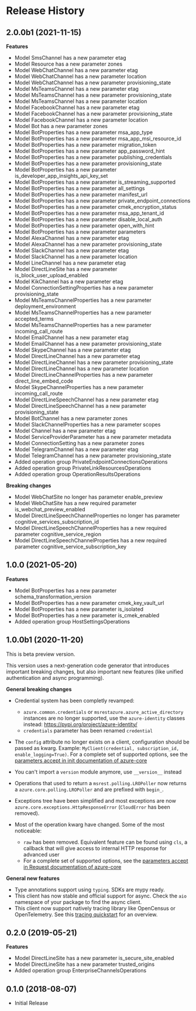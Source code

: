# Release History

## 2.0.0b1 (2021-11-15)

**Features**

  - Model SmsChannel has a new parameter etag
  - Model Resource has a new parameter zones
  - Model WebChatChannel has a new parameter etag
  - Model WebChatChannel has a new parameter location
  - Model WebChatChannel has a new parameter provisioning_state
  - Model MsTeamsChannel has a new parameter etag
  - Model MsTeamsChannel has a new parameter provisioning_state
  - Model MsTeamsChannel has a new parameter location
  - Model FacebookChannel has a new parameter etag
  - Model FacebookChannel has a new parameter provisioning_state
  - Model FacebookChannel has a new parameter location
  - Model Bot has a new parameter zones
  - Model BotProperties has a new parameter msa_app_type
  - Model BotProperties has a new parameter msa_app_msi_resource_id
  - Model BotProperties has a new parameter migration_token
  - Model BotProperties has a new parameter app_password_hint
  - Model BotProperties has a new parameter publishing_credentials
  - Model BotProperties has a new parameter provisioning_state
  - Model BotProperties has a new parameter is_developer_app_insights_api_key_set
  - Model BotProperties has a new parameter is_streaming_supported
  - Model BotProperties has a new parameter all_settings
  - Model BotProperties has a new parameter manifest_url
  - Model BotProperties has a new parameter private_endpoint_connections
  - Model BotProperties has a new parameter cmek_encryption_status
  - Model BotProperties has a new parameter msa_app_tenant_id
  - Model BotProperties has a new parameter disable_local_auth
  - Model BotProperties has a new parameter open_with_hint
  - Model BotProperties has a new parameter parameters
  - Model AlexaChannel has a new parameter etag
  - Model AlexaChannel has a new parameter provisioning_state
  - Model SlackChannel has a new parameter etag
  - Model SlackChannel has a new parameter location
  - Model LineChannel has a new parameter etag
  - Model DirectLineSite has a new parameter is_block_user_upload_enabled
  - Model KikChannel has a new parameter etag
  - Model ConnectionSettingProperties has a new parameter provisioning_state
  - Model MsTeamsChannelProperties has a new parameter deployment_environment
  - Model MsTeamsChannelProperties has a new parameter accepted_terms
  - Model MsTeamsChannelProperties has a new parameter incoming_call_route
  - Model EmailChannel has a new parameter etag
  - Model EmailChannel has a new parameter provisioning_state
  - Model SkypeChannel has a new parameter etag
  - Model DirectLineChannel has a new parameter etag
  - Model DirectLineChannel has a new parameter provisioning_state
  - Model DirectLineChannel has a new parameter location
  - Model DirectLineChannelProperties has a new parameter direct_line_embed_code
  - Model SkypeChannelProperties has a new parameter incoming_call_route
  - Model DirectLineSpeechChannel has a new parameter etag
  - Model DirectLineSpeechChannel has a new parameter provisioning_state
  - Model BotChannel has a new parameter zones
  - Model SlackChannelProperties has a new parameter scopes
  - Model Channel has a new parameter etag
  - Model ServiceProviderParameter has a new parameter metadata
  - Model ConnectionSetting has a new parameter zones
  - Model TelegramChannel has a new parameter etag
  - Model TelegramChannel has a new parameter provisioning_state
  - Added operation group PrivateEndpointConnectionsOperations
  - Added operation group PrivateLinkResourcesOperations
  - Added operation group OperationResultsOperations

**Breaking changes**

  - Model WebChatSite no longer has parameter enable_preview
  - Model WebChatSite has a new required parameter is_webchat_preview_enabled
  - Model DirectLineSpeechChannelProperties no longer has parameter cognitive_services_subscription_id
  - Model DirectLineSpeechChannelProperties has a new required parameter cognitive_service_region
  - Model DirectLineSpeechChannelProperties has a new required parameter cognitive_service_subscription_key

## 1.0.0 (2021-05-20)

**Features**

  - Model BotProperties has a new parameter schema_transformation_version
  - Model BotProperties has a new parameter cmek_key_vault_url
  - Model BotProperties has a new parameter is_isolated
  - Model BotProperties has a new parameter is_cmek_enabled
  - Added operation group HostSettingsOperations

## 1.0.0b1 (2020-11-20)

This is beta preview version.

This version uses a next-generation code generator that introduces important breaking changes, but also important new features (like unified authentication and async programming).

**General breaking changes**

- Credential system has been completly revamped:

  - `azure.common.credentials` or `msrestazure.azure_active_directory` instances are no longer supported, use the `azure-identity` classes instead: https://pypi.org/project/azure-identity/
  - `credentials` parameter has been renamed `credential`

- The `config` attribute no longer exists on a client, configuration should be passed as kwarg. Example: `MyClient(credential, subscription_id, enable_logging=True)`. For a complete set of
  supported options, see the [parameters accept in init documentation of azure-core](https://github.com/Azure/azure-sdk-for-python/blob/main/sdk/core/azure-core/CLIENT_LIBRARY_DEVELOPER.md#available-policies)
- You can't import a `version` module anymore, use `__version__` instead
- Operations that used to return a `msrest.polling.LROPoller` now returns a `azure.core.polling.LROPoller` and are prefixed with `begin_`.
- Exceptions tree have been simplified and most exceptions are now `azure.core.exceptions.HttpResponseError` (`CloudError` has been removed).
- Most of the operation kwarg have changed. Some of the most noticeable:

  - `raw` has been removed. Equivalent feature can be found using `cls`, a callback that will give access to internal HTTP response for advanced user
  - For a complete set of
  supported options, see the [parameters accept in Request documentation of azure-core](https://github.com/Azure/azure-sdk-for-python/blob/main/sdk/core/azure-core/CLIENT_LIBRARY_DEVELOPER.md#available-policies)

**General new features**

- Type annotations support using `typing`. SDKs are mypy ready.
- This client has now stable and official support for async. Check the `aio` namespace of your package to find the async client.
- This client now support natively tracing library like OpenCensus or OpenTelemetry. See this [tracing quickstart](https://github.com/Azure/azure-sdk-for-python/tree/main/sdk/core/azure-core-tracing-opentelemetry) for an overview.

## 0.2.0 (2019-05-21)

**Features**

  - Model DirectLineSite has a new parameter is_secure_site_enabled
  - Model DirectLineSite has a new parameter trusted_origins
  - Added operation group EnterpriseChannelsOperations

## 0.1.0 (2018-08-07)

  - Initial Release
